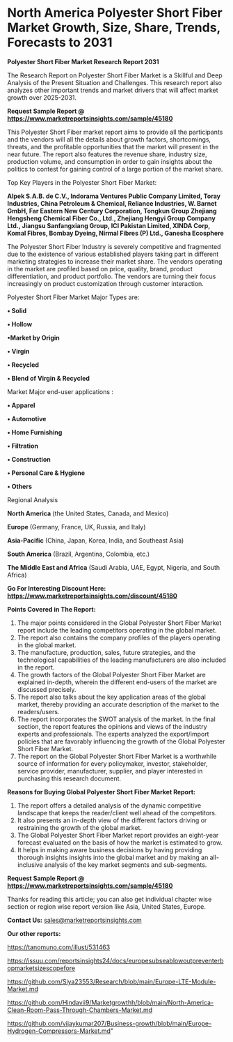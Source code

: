# North America Polyester Short Fiber Market Growth, Size, Share, Trends, Forecasts to 2031

<strong>Polyester Short Fiber Market Research Report 2031</strong>

The Research Report on Polyester Short Fiber Market is a Skillful and Deep Analysis of the Present Situation and Challenges. This research report also analyzes other important trends and market drivers that will affect market growth over 2025-2031.

<strong>Request Sample Report @ <a href=https://www.marketreportsinsights.com/sample/45180>https://www.marketreportsinsights.com/sample/45180</a></strong>

This Polyester Short Fiber market report aims to provide all the participants and the vendors will all the details about growth factors, shortcomings, threats, and the profitable opportunities that the market will present in the near future. The report also features the revenue share, industry size, production volume, and consumption in order to gain insights about the politics to contest for gaining control of a large portion of the market share.

Top Key Players in the Polyester Short Fiber Market:

<strong>Alpek S.A.B. de C.V., Indorama Ventures Public Company Limited, Toray Industries, China Petroleum & Chemical, Reliance Industries, W. Barnet GmbH, Far Eastern New Century Corporation, Tongkun Group Zhejiang Hengsheng Chemical Fiber Co., Ltd., Zhejiang Hengyi Group Company Ltd., Jiangsu Sanfangxiang Group, ICI Pakistan Limited, XINDA Corp, Komal Fibres, Bombay Dyeing, Nirmal Fibres (P) Ltd., Ganesha Ecosphere</strong>

The Polyester Short Fiber Industry is severely competitive and fragmented due to the existence of various established players taking part in different marketing strategies to increase their market share. The vendors operating in the market are profiled based on price, quality, brand, product differentiation, and product portfolio. The vendors are turning their focus increasingly on product customization through customer interaction.

Polyester Short Fiber Market Major Types are:

<strong>•  Solid

•  Hollow

•Market by Origin

•  Virgin

•  Recycled

•  Blend of Virgin & Recycled</strong>

Market Major end-user applications :

<strong>•  Apparel

•  Automotive

•  Home Furnishing

•  Filtration

•  Construction

•  Personal Care & Hygiene

•  Others</strong>

Regional Analysis

</u><strong><b>North America</b></strong> (the United States, Canada, and Mexico)

<strong><b>Europe </b></strong>(Germany, France, UK, Russia, and Italy)

<strong><b>Asia-Pacific</b></strong> (China, Japan, Korea, India, and Southeast Asia)

<strong><b>South America</b></strong> (Brazil, Argentina, Colombia, etc.)

<strong><b>The Middle East and Africa</b></strong> (Saudi Arabia, UAE, Egypt, Nigeria, and South Africa)

<strong>Go For Interesting Discount Here: <a href=https://www.marketreportsinsights.com/discount/45180>https://www.marketreportsinsights.com/discount/45180</a></strong>

<strong>Points Covered in The Report:</strong>
<ol>
  <li>The major points considered in the Global Polyester Short Fiber Market report include the leading competitors operating in the global market.</li>
  <li>The report also contains the company profiles of the players operating in the global market.</li>
  <li>The manufacture, production, sales, future strategies, and the technological capabilities of the leading manufacturers are also included in the report.</li>
  <li>The growth factors of the Global Polyester Short Fiber Market are explained in-depth, wherein the different end-users of the market are discussed precisely.</li>
  <li>The report also talks about the key application areas of the global market, thereby providing an accurate description of the market to the readers/users.</li>
  <li>The report incorporates the SWOT analysis of the market. In the final section, the report features the opinions and views of the industry experts and professionals. The experts analyzed the export/import policies that are favorably influencing the growth of the Global Polyester Short Fiber Market.</li>
  <li>The report on the Global Polyester Short Fiber Market is a worthwhile source of information for every policymaker, investor, stakeholder, service provider, manufacturer, supplier, and player interested in purchasing this research document.</li>
</ol>
<strong>Reasons for Buying Global Polyester Short Fiber Market Report:</strong>

<ol>
  <li>The report offers a detailed analysis of the dynamic competitive landscape that keeps the reader/client well ahead of the competitors.</li>
  <li>It also presents an in-depth view of the different factors driving or restraining the growth of the global market.</li>
  <li>The Global Polyester Short Fiber Market report provides an eight-year forecast evaluated on the basis of how the market is estimated to grow.</li>
  <li>It helps in making aware business decisions by having providing thorough insights insights into the global market and by making an all-inclusive analysis of the key market segments and sub-segments.</li>
</ol>
<strong>Request Sample Report @ <a href=https://www.marketreportsinsights.com/sample/45180>https://www.marketreportsinsights.com/sample/45180</a></strong>


Thanks for reading this article; you can also get individual chapter wise section or region wise report version like Asia, United States, Europe.

<strong>Contact Us:</strong>
sales@marketreportsinsights.com

<strong>Our other reports:</strong>

<a href=https://tanomuno.com/illust/531463>https://tanomuno.com/illust/531463</a>

<a href=https://issuu.com/reportsinsights24/docs/europesubseablowoutpreventerbopmarketsizescopefore>https://issuu.com/reportsinsights24/docs/europesubseablowoutpreventerbopmarketsizescopefore</a>

<a href=https://github.com/Siya23553/Research/blob/main/Europe-LTE-Module-Market.md>https://github.com/Siya23553/Research/blob/main/Europe-LTE-Module-Market.md</a>

<a href=https://github.com/Hindavii9/Marketgrowthh/blob/main/North-America-Clean-Room-Pass-Through-Chambers-Market.md>https://github.com/Hindavii9/Marketgrowthh/blob/main/North-America-Clean-Room-Pass-Through-Chambers-Market.md</a>

<a href=https://github.com/vijaykumar207/Business-growth/blob/main/Europe-Hydrogen-Compressors-Market.md>https://github.com/vijaykumar207/Business-growth/blob/main/Europe-Hydrogen-Compressors-Market.md</a>"
